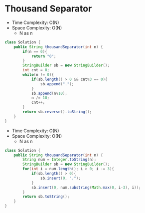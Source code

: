 # Thousand Separator

- Time Complexity: O(N)
- Space Complexity: O(N)
  - N as n

```java
class Solution {
    public String thousandSeparator(int n) {
        if(n == 0){
            return "0";
        }
        StringBuilder sb = new StringBuilder();
        int cnt = 0;
        while(n != 0){
            if(sb.length() > 0 && cnt%3 == 0){
                sb.append(".");
            }
            sb.append(n%10);
            n /= 10;
            cnt++;
        }
        return sb.reverse().toString();
    }
}
```

- Time Complexity: O(N)
- Space Complexity: O(N)
  - N as n

```java
class Solution {
    public String thousandSeparator(int n) {
        String num = Integer.toString(n);
        StringBuilder sb = new StringBuilder();
        for(int i = num.length(); i > 0; i -= 3){
            if(sb.length() > 0){
                sb.insert(0, ".");
            }
            sb.insert(0, num.substring(Math.max(0, i-3), i));
        }
        return sb.toString();
    }
}
```
